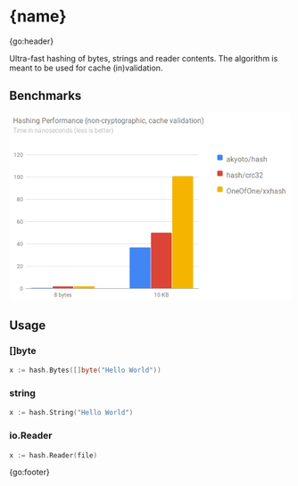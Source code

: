 # {name}

{go:header}

Ultra-fast hashing of bytes, strings and reader contents. The algorithm is meant to be used for cache (in)validation.

## Benchmarks

[![Hash performance benchmarks](docs/hash-performance.png)](https://github.com/akyoto/hash-benchmarks)

## Usage

### []byte

```go
x := hash.Bytes([]byte("Hello World"))
```

### string

```go
x := hash.String("Hello World")
```

### io.Reader

```go
x := hash.Reader(file)
```

{go:footer}

